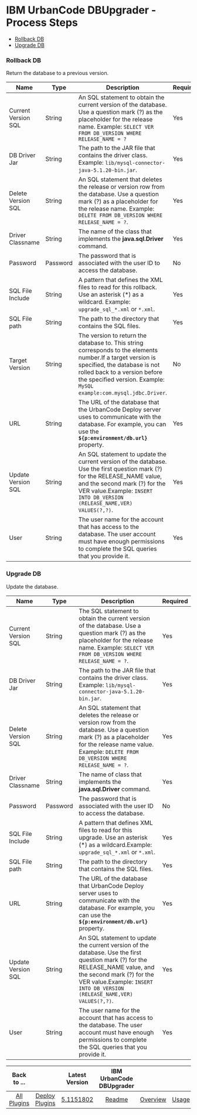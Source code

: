 
# IBM UrbanCode DBUpgrader - Process Steps

* [Rollback DB](#rollback_db)
* [Upgrade DB](#upgrade_db)


### Rollback DB

Return the database to a previous version.


| Name | Type | Description                                                                                                          | Required |
| ---- | ---- | -------------------------------------------------------------------------------------------------------------------- | -------- |
| Current Version SQL | String | An SQL statement to obtain the current version of the database. Use a question mark (?) as the placeholder for the release name. Example: `SELECT VER FROM DB_VERSION WHERE RELEASE_NAME = ?` | Yes |
| DB Driver Jar | String | The path to the JAR file that contains the driver class. Example: `lib/mysql-connector-java-5.1.20-bin.jar`. | Yes |
| Delete Version SQL | String | An SQL statement that deletes the release or version row from the database. Use a question mark (?) as a placeholder for the release name. Example: `DELETE FROM DB_VERSION WHERE RELEASE_NAME = ?`. | Yes |
| Driver Classname | String | The name of the class that implements the **java.sql.Driver** command. | Yes |
| Password | Password | The password that is associated with the user ID to access the database. | No |
| SQL File Include | String | A pattern that defines the XML files to read for this rollback. Use an asterisk (\*) as a wildcard. Example: `upgrade_sql_*.xml` or `*.xml`. | Yes |
| SQL File path | String | The path to the directory that contains the SQL files. | Yes |
| Target Version | String | The version to return the database to. This string corresponds to the <change> elements number.If a target version is specified, the database is not rolled back to a version before the specified version. Example: `MySQL example:com.mysql.jdbc.Driver`. | No |
| URL | String | The URL of the database that the UrbanCode Deploy server uses to communicate with the database. For example, you can use the **``${p:environment/db.url}``** property. | Yes |
| Update Version SQL | String | An SQL statement to update the current version of the database. Use the first question mark (?) for the RELEASE\_NAME value, and the second mark (?) for the VER value.Example: `INSERT INTO DB_VERSION (RELEASE_NAME,VER) VALUES(?,?)`. | Yes |
| User | String | The user name for the account that has access to the database. The user account must have enough permissions to complete the SQL queries that you provide it. | Yes |

### Upgrade DB

Update the database.


| Name | Type | Description                                                                                                          | Required |
| ---- | ---- | -------------------------------------------------------------------------------------------------------------------- | -------- |
| Current Version SQL | String | The SQL statement to obtain the current version of the database. Use a question mark (?) as the placeholder for the release name. Example: `SELECT VER FROM DB_VERSION WHERE RELEASE_NAME = ?`. | Yes |
| DB Driver Jar | String | The path to the JAR file that contains the driver class. Example: `lib/mysql-connector-java-5.1.20-bin.jar`. | Yes |
| Delete Version SQL | String | An SQL statement that deletes the release or version row from the database. Use a question mark (?) as a placeholder for the release name value. Example: `DELETE FROM DB_VERSION WHERE RELEASE_NAME = ?`. | Yes |
| Driver Classname | String | The name of class that implements the **java.sql.Driver** command. | Yes |
| Password | Password | The password that is associated with the user ID to access the database. | No |
| SQL File Include | String | A pattern that defines XML files to read for this upgrade. Use an asterisk (\*) as a wildcard.Example: `upgrade_sql_*.xml` or `*.xml`. | Yes |
| SQL File path | String | The path to the directory that contains the SQL files. | Yes |
| URL | String | The URL of the database that UrbanCode Deploy server uses to communicate with the database. For example, you can use the **``${p:environment/db.url}``** property. | Yes |
| Update Version SQL | String | An SQL statement to update the current version of the database. Use the first question mark (?) for the RELEASE\_NAME value, and the second mark (?) for the VER value.Example: `INSERT INTO DB_VERSION (RELEASE_NAME,VER) VALUES(?,?)`. | Yes |
| User | String | The user name for the account that has access to the database. The user account must have enough permissions to complete the SQL queries that you provide it. | Yes |



|Back to ...||Latest Version|IBM UrbanCode DBUpgrader ||||
| :---: | :---: | :---: | :---: | :---: | :---: | :---: |
|[All Plugins](../../index.md)|[Deploy Plugins](../README.md)|[5.1151802](https://raw.githubusercontent.com/UrbanCode/IBM-UCD-PLUGINS/main/files/DBUpgrader/ucd-DBUpgrader-5.1151802.zip)|[Readme](README.md)|[Overview](overview.md)|[Usage](usage.md)|[Downloads](downloads.md)|
